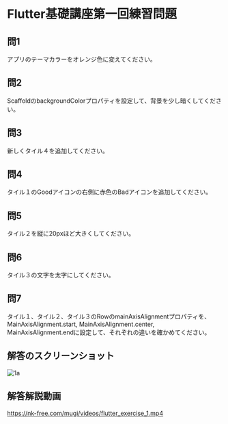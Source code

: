 # Flutter基礎講座第一回練習問題




## 問1

アプリのテーマカラーをオレンジ色に変えてください。

## 問2

ScaffoldのbackgroundColorプロパティを設定して、背景を少し暗くしてください。

## 問3

新しくタイル４を追加してください。

## 問4

タイル１のGoodアイコンの右側に赤色のBadアイコンを追加してください。

## 問5

タイル２を縦に20pxほど大きくしてください。

## 問6

タイル３の文字を太字にしてください。

## 問7

タイル１、タイル２、タイル３のRowのmainAxisAlignmentプロパティを、MainAxisAlignment.start, MainAxisAlignment.center, MainAxisAlignment.endに設定して、それぞれの違いを確かめてください。

## 解答のスクリーンショット
![1a](https://user-images.githubusercontent.com/84167380/232159790-025cf8b0-1ba0-447d-a718-e01184119208.png)
## 解答解説動画
https://nk-free.com/mugi/videos/flutter_exercise_1.mp4
